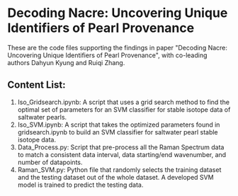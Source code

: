 # Decoding Nacre: Uncovering Unique Identifiers of Pearl Provenance

These are the code files supporting the findings in paper "Decoding Nacre: Uncovering Unique Identifiers of Pearl Provenance", with co-leading authors Dahyun Kyung and Ruiqi Zhang. 


## Content List:
1. Iso_Gridsearch.ipynb: A script that uses a grid search method to find the optimal set of parameters for an SVM classifier for stable isotope data of saltwater pearls.
2. Iso_SVM.ipynb: A script that takes the optimized parameters found in gridsearch.ipynb to build an SVM classifier for saltwater pearl stable isotope data.
3. Data_Process.py: Script that pre-process all the Raman Spectrum data to match a consistent data interval, data starting/end wavenumber, and number of datapoints.
4. Raman_SVM.py: Python file that randomly selects the training dataset and the testing dataset out of the whole dataset. A developed SVM model is trained to predict the testing data.
